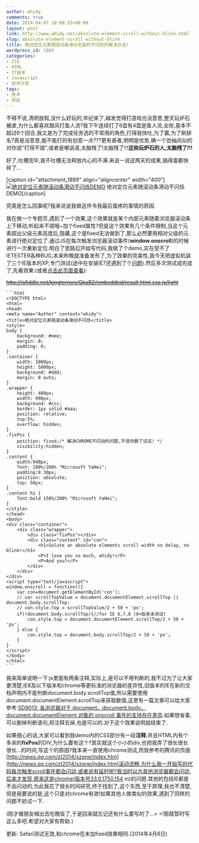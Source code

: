 ```yaml
---
author: whidy
comments: true
date: 2014-04-07 10:00:33+00:00
layout: post
link: http://www.whidy.net/absolute-element-scroll-without-blink.html
slug: absolute-element-scroll-without-blink
title: 绝对定位元素随滚动条滑动无延时不闪烁的解决办法!
wordpress_id: 1884
categories:
- CSS
- HTML
- IT技术
- Javascript
- 技术分享
tags:
- 技术
- 网站
---
```


不得不说,清明放假,没什么好玩的,年纪来了,越发觉得打游戏也没意思,整天玩炉石被虐,为什么都喜欢跟风打鱼人流?我下午连续打了6盘有4盘是鱼人流,全败,基本不超过6个回合,我又是为了完成任务选的不常用的角色,打得我快吐,为了赢,为了刷排名?真是没意思,能不能打的有创意一点???更有甚者,明明是优势,确一个劲抽风似的对你说"打得不错",或者是嘲讽语,太脑残了!太脑残了!!!**这些玩炉石的人,太脑残了!!!**

好了,吐槽完毕,我不吐槽无法释放内心的不满.来说一说这两天的成果,搞得蛋都快碎了...

[caption id="attachment_1889" align="aligncenter" width="400"][![绝对定位元素随滚动条滑动不闪烁DEMO](http://www.whidy.net/wp-content/uploads/2014/04/demo-400x225.jpg)](http://www.whidy.net/wp-content/uploads/2014/04/demo.jpg) 绝对定位元素随滚动条滑动不闪烁DEMO[/caption]

<!-- more -->

究竟是怎么回事呢?我来说说我做这件令我最后蛋疼的事情的原因.

我在做一个专题页,遇到了一个效果,这个效果就是某个内部元素随着浏览器滚动条上下移动,听起来不错哦~加个fixed属性?但是这个效果有几个条件限制,当这个元素超出父级元素高度后,隐藏,这个是fixed无法做到了,那么必然要用相对父级的元素进行绝对定位了.通过JS在每次触发浏览器滚动事件(**window.onscroll**)的时候进行一次重新定位.明白了思路后开始写代码,我做了个demo,实在受不了IETESTER各种BUG,本来昨晚就准备发布了,为了效果的完美性,我今天把虚拟机装了三个IE版本的XP,专门测试(途中在安装IE7还遇到了个[问题](http://www.whidy.net/xp-ie7-homepage-locked.html)).然后多次测试成完成了,先看效果:(或者[点击此页面查看](http://whidy.net/demos/demo_absoluteScroll.html)):

<del>http://jsfiddle.net/kingterrors/QkaB2/embedded/result,html,css,js/light</del>


    ```html
    <!DOCTYPE html>
    <html>
    <head>
    <meta name="Author" content="whidy">
    <title>绝对定位元素随滚动条滑动不闪烁</title>
    <style>
    body {
    	background: #eee;
    	margin: 0;
    	padding: 0;
    }
    .container {
    	width: 1000px;
    	height: 5000px;
    	background: #ddd;
    	margin: 0 auto;
    }
    .wrapper {
    	height: 400px;
    	width: 998px;
    	background: #ccc;
    	border: 1px solid #aaa;
    	position: relative;
    	top:5%;
    	overflow: hidden;
    }
    .fixPos {
    	position: fixed;/* 解决CHROME不闪动的问题,不信你删了试试! */
    	visibility:hidden;
    }
    .content {
    	width:940px;
    	font: 100%/200% "Microsoft YaHei";
    	padding:0 30px;
    	position: absolute;
    	top: 50px;
    }
    .content h1 {
    	font:bold 150%/200% "Microsoft YaHei";
    }
    </style>
    </head>
    <body>
    <div class="container">
    	<div class="wrapper">
    		<div class="fixPos"></div>
    		<div class="content" id="con">
    			<h1>Solute an absolute elements scroll width no delay, no blink!</h1>
    			<P>I love you so much, whidy!</P>
    			<P>And you?</P>
    		</div>
    	</div>
    </div>
    <script type="text/javascript">
    window.onscroll = function(){
    	var con=document.getElementById('con');
    	// var scrollTopValue = document.documentElement.scrollTop || document.body.scrollTop;
    	// con.style.top = scrollTopValue/2 + 50 + 'px';
    	if(!document.body.scrollTop){//for IE 6,7,8 (8+版本未测试)
    		con.style.top = document.documentElement.scrollTop/2 + 50 + 'px';
    	} else {
    		con.style.top = document.body.scrollTop/2 + 50 + 'px';
    	}
    }
    </script>
    </body>
    </html>
    ```



我来简单说明一下:js里面有两条注释,实际上,是可以不用判断的,我不过为了让大家更清楚,IE8及以下版本和chrome等更标准的浏览器的差异性,旧版本的IE在新的文档声明内不能判断document.body.scrollTop值,所以需要使用document.documentElement.scrollTop来获取数值,这里有一篇文章可以给大家参考:[SD9013: 各浏览器对于 document、document.body、document.documentElement 对象的 onscroll 事件的支持存在差异](http://www.w3help.org/zh-cn/causes/SD9013).如果想省事,可以删掉判断语句,将注释去掉,也是可以的.对于这个效果说明就结束了.

如果细心的话,大家可以看到我demo内的CSS部分有一段**注释**,并且HTML内有个多余的**fixPos**的DIV,为什么要有这个?其实就这个小小的div,也把我弄了很长很长很长...的时间,写这个的原因?我本来一直使用chrome测试,而我参考的腾讯的页面[http://news.qq.com/zt2014/xzqne/index.htm](http://news.qq.com/zt2014/xzqne/index.htm)滚动流畅,为什么我一开始写的代码每次触发scroll事件都会闪动,或者说有延时呢?我当时以为其他浏览器都会闪动,后来才发现,原来这是chrome(版本号33.0.1750.154 m)的问题.其他的包括IE都是不会闪动的,为此我花了很长时间研究,终于找到了,这个东西,至于原理,我也不清楚,但是我要说的是,这个只是对chrome有效!如果其他人做类似的效果,遇到了同样的问题不妨试一下.

(刚才被朋友喊出去吃晚饭了,于是回来就忘记还有什么要写的了...= =!那就暂时写这么多吧.希望对大家有帮助.)

更新: Safari测试无效,和chrome在未加fixed效果相同.(2014年4月8日)
